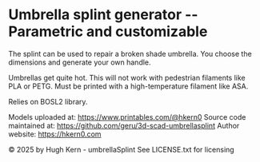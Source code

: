 # Umbrella splint generator -- Parametric and customizable

The splint can be used to repair a broken shade umbrella. You choose the dimensions and generate your own handle.

Umbrellas get quite hot. This will not work with pedestrian filaments like PLA or PETG. Must be printed with a high-temperature filament like ASA.

Relies on BOSL2 library.

Models uploaded at: https://www.printables.com/@hkern0
Source code maintained at: https://github.com/geru/3d-scad-umbrellasplint
Author website: https://hkern0.com

© 2025 by Hugh Kern - umbrellaSplint
See LICENSE.txt for licensing